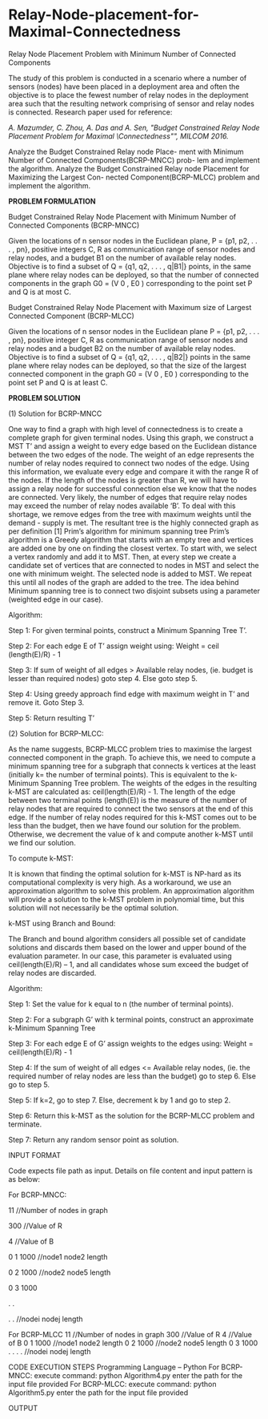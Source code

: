 # Relay-Node-placement-for-Maximal-Connectedness
Relay Node Placement Problem with Minimum Number of Connected Components

The study of this problem is conducted in a scenario where a number of sensors
(nodes) have been placed in a deployment area and often the objective is to
place the fewest number of relay nodes in the deployment area such that the
resulting network comprising of sensor and relay nodes is connected.
Research paper used for reference:

*A. Mazumder, C. Zhou, A. Das and A. Sen, "Budget Constrained Relay
Node Placement Problem for Maximal \Connectedness"", MILCOM 2016.*

Analyze the Budget Constrained Relay node Place-
ment with Minimum Number of Connected Components(BCRP-MNCC) prob-
lem and implement the algorithm.
Analyze the Budget Constrained Relay node Placement for Maximizing the Largest Con-
nected Component(BCRP-MLCC) problem and implement the algorithm.

**PROBLEM FORMULATION**


Budget Constrained Relay Node Placement with Minimum Number of Connected Components (BCRP-MNCC)


Given the locations of n sensor nodes in the Euclidean plane,
P = {p1, p2, . . . , pn}, positive integers C, R as communication range of sensor nodes and relay nodes, and a budget B1 on the number of available relay nodes. Objective is to find a subset of Q = {q1, q2, . . . , q|B1|} points, in the same plane where relay nodes can be deployed, so that the number of connected components in the graph G0 = (V 0 , E0 ) corresponding to the point set P and Q is at most C.

Budget Constrained Relay Node Placement with Maximum size of Largest Connected Component (BCRP-MLCC)


Given the locations of n sensor nodes in the Euclidean plane P = {p1, p2, . . . , pn}, positive integer C, R as communication range of sensor nodes and relay nodes and a budget B2 on the number of available relay nodes. Objective is to find a subset of Q = {q1, q2, . . . , q|B2|} points in the same plane where relay nodes can be deployed, so that the size of the largest connected component in the graph G0 = (V 0 , E0 ) corresponding to the point set P and Q is at least C.

**PROBLEM SOLUTION**


(1) Solution for BCRP-MNCC


One way to find a graph with high level of connectedness is to create a complete graph for given terminal nodes. Using this graph, we construct a MST T’ and assign a weight to every edge based on the Euclidean distance between the two edges of the node. The weight of an edge represents the number of relay nodes required to connect two nodes of the edge. Using this information, we evaluate every edge and compare it with the range R of the nodes. If the length of the nodes is greater than R, we will have to assign a relay node for successful connection else we know that the nodes are connected. Very likely, the number of edges that require relay nodes may exceed the number of relay nodes available ‘B’. To deal with this shortage, we remove edges from the tree with maximum weights until the demand - supply is met. The resultant tree is the highly connected graph as per definition [1]
Prim’s algorithm for minimum spanning tree
Prim’s algorithm is a Greedy algorithm that starts with an empty tree and vertices are added one by one on finding the closest vertex. To start with, we select a vertex randomly and add it to MST. Then, at every step we create a candidate set of vertices that are connected to nodes in MST and select the one with minimum weight. The selected node is added to MST. We repeat this until all nodes of the graph are added to the tree.
The idea behind Minimum spanning tree is to connect two disjoint subsets using a parameter (weighted edge in our case).


Algorithm:


Step 1: For given terminal points, construct a Minimum Spanning Tree T’.


Step 2: For each edge E of T’ assign weight using: Weight = ceil (length(E)/R) - 1


Step 3: If sum of weight of all edges > Available relay nodes, (ie. budget is lesser than required nodes) goto step 4. Else goto step 5.


Step 4: Using greedy approach find edge with maximum weight in T’ and remove it. Goto Step 3.


Step 5: Return resulting T’


(2) Solution for BCRP-MLCC:


As the name suggests, BCRP-MLCC problem tries to maximise the largest connected component in the graph. To achieve this, we need to compute a minimum spanning tree for a subgraph that connects k vertices at the least (initially k= the number of terminal points). This is equivalent to the k-Minimum Spanning Tree problem. The weights of the edges in the resulting k-MST are calculated as: ceil(length(E)/R) - 1. The length of the edge between two terminal points (length(E)) is the measure of the number of relay nodes that are required to connect the two sensors at the end of this edge. If the number of relay nodes required for this k-MST comes out to be less than the budget, then we have found our solution for the problem. Otherwise, we decrement the value of k and compute another k-MST until we find our solution.


To compute k-MST:


It is known that finding the optimal solution for k-MST is NP-hard as its computational complexity is very high. As a workaround, we use an approximation algorithm to solve this problem. An approximation algorithm will provide a solution to the k-MST problem in polynomial time, but this solution will not necessarily be the optimal solution.


k-MST using Branch and Bound:


The Branch and bound algorithm considers all possible set of candidate solutions and discards them based on the lower and upper bound of the evaluation parameter. In our case, this parameter is evaluated using ceil(length(E)/R) – 1, and all candidates whose sum exceed the budget of relay nodes are discarded.


Algorithm:


Step 1: Set the value for k equal to n (the number of terminal points).


Step 2: For a subgraph G’ with k terminal points, construct an approximate k-Minimum Spanning Tree


Step 3: For each edge E of G’ assign weights to the edges using: Weight = ceil(length(E)/R) - 1


Step 4: If the sum of weight of all edges <= Available relay nodes, (ie. the required number of relay nodes are less than the budget) go 
to step 6. Else go to step 5.


Step 5: If k=2, go to step 7. Else, decrement k by 1 and go to step 2.


Step 6: Return this k-MST as the solution for the BCRP-MLCC problem and terminate.


Step 7: Return any random sensor point as solution.


INPUT FORMAT


Code expects file path as input.
Details on file content and input pattern is as below:


For BCRP-MNCC:


11        //Number of nodes in graph


300       //Value of R


4         //Value of B


0 1 1000  //node1 node2 length


0 2 1000  //node2 node5 length


0 3 1000


. .


. .       //nodei nodej length



For BCRP-MLCC
11        //Number of nodes in graph
300       //Value of R
4         //Value of B
0 1 1000  //node1 node2 length
0 2 1000  //node2 node5 length
0 3 1000
. .
. .       //nodei nodej length


CODE EXECUTION STEPS
Programming Language – Python
For BCRP-MNCC:
execute command:
python Algorithm4.py
enter the path for the input file provided
For BCRP-MLCC:
execute command:
python Algorithm5.py
enter the path for the input file provided

OUTPUT


